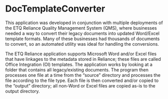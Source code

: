 # DocTemplateConverter
This application was developed in conjunction with multiple deployments of the ETQ Reliance Quality Management System (QMS), where businesses needed a way to convert their legacy documents into updated Word/Excel template formats. Many of these businesses had thousands of documents to convert, so an automated utility was ideal for handling the conversions.

The ETQ Reliance application supports Microsoft Word and/or Excel files that have linkages to the metadata stored in Reliance; these files are called Office Integration (OI) templates. The application works by looking at a folder that contains all legacy/existing documents. The program then processes one file at a time from the “source” directory and processes the file according to the file type. Each file is then converted and/or copied to the “output” directory; all non-Word or Excel files are copied as-is to the output directory.
